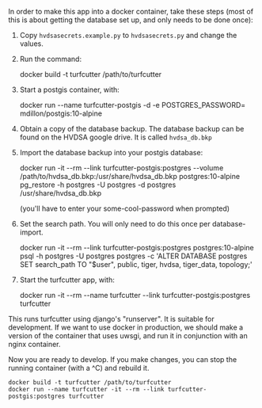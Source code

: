 In order to make this app into a docker container, take these steps (most of this is about getting the database set up, and only needs to be done once):

1. Copy `hvdsasecrets.example.py` to `hvdsasecrets.py` and change the values.

2. Run the command:

    docker build -t turfcutter /path/to/turfcutter

3. Start a postgis container, with:

    docker run --name turfcutter-postgis -d -e POSTGRES_PASSWORD=<some-cool-password> mdillon/postgis:10-alpine

4. Obtain a copy of the database backup.  The database backup can be found on the HVDSA google drive.  It is called `hvdsa_db.bkp`

5. Import the database backup into your postgis database:

    docker run -it --rm --link turfcutter-postgis:postgres --volume /path/to/hvdsa_db.bkp:/usr/share/hvdsa_db.bkp postgres:10-alpine pg_restore -h postgres -U postgres -d postgres /usr/share/hvdsa_db.bkp
    
    (you'll have to enter your some-cool-password when prompted)

6. Set the search path.  You will only need to do this once per database-import.

    docker run -it --rm --link turfcutter-postgis:postgres postgres:10-alpine psql -h postgres -U postgres postgres -c  'ALTER DATABASE postgres SET search_path TO "$user", public, tiger, hvdsa, tiger_data, topology;'

7. Start the turfcutter app, with:

    docker run -it --rm --name turfcutter --link turfcutter-postgis:postgres turfcutter

This runs turfcutter using django's "runserver".  It is suitable for development.  If we want to use docker in production, we should make a version of the container that uses uwsgi, and run it in conjunction with an nginx container.


Now you are ready to develop.  If you make changes, you can stop the running container (with a ^C) and rebuild it.

    docker build -t turfcutter /path/to/turfcutter
    docker run --name turfcutter -it --rm --link turfcutter-postgis:postgres turfcutter
